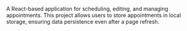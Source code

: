 A React-based application for scheduling, editing, and managing appointments. This project allows users to store appointments in local storage, ensuring data persistence even after a page refresh.
